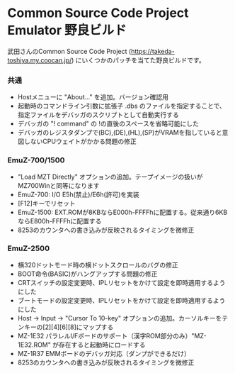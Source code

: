 # Common Source Code Project Emulator 野良ビルド
武田さんのCommon Source Code Project (https://takeda-toshiya.my.coocan.jp/) にいくつかのパッチを当てた野良ビルドです。

### 共通
- Hostメニューに "About..." を追加。バージョン確認用
- 起動時のコマンドライン引数に拡張子 .dbs のファイルを指定することで、指定ファイルをデバッガのスクリプトとして自動実行する
- デバッガの "! command" の !の直後のスペースを省略可能にした
- デバッガのレジスタダンプで(BC),(DE),(HL),(SP)がVRAMを指していると意図しないCPUウェイトがかかる問題の修正

### EmuZ-700/1500
- "Load MZT Directly" オプションの追加。テープイメージの扱いがMZ700Winと同等になります
- EmuZ-700: I/O E5h(禁止)/E6h(許可)を実装
- [F12]キーでリセット
- EmuZ-1500: EXT.ROMが8KBならE000h-FFFFhに配置する。従来通り6KBならE800h-FFFFhに配置する
- 8253のカウンタへの書き込みが反映されるタイミングを微修正

### EmuZ-2500
- 横320ドットモード時の横ドットスクロールのバグの修正
- BOOT命令(BASIC)がハングアップする問題の修正
- CRTスイッチの設定変更時、IPLリセットをかけて設定を即時適用するようにした
- ブートモードの設定変更時、IPLリセットをかけて設定を即時適用するようにした
- Host → Input → "Cursor To 10-key" オプションの追加。カーソルキーをテンキーの[2][4][6][8]にマップする
- MZ-1E32 パラレルI/Fボードのサポート（漢字ROM部分のみ）"MZ-1E32.ROM" が存在すると起動時にロードする
- MZ-1R37 EMMボードのデバッガ対応（ダンプができるだけ）
- 8253のカウンタへの書き込みが反映されるタイミングを微修正
